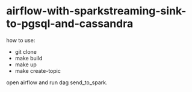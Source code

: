 # airflow-with-sparkstreaming-sink-to-pgsql-and-cassandra


how to use:
- git clone
- make build
- make up
- make create-topic

open airflow and run dag send_to_spark.